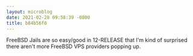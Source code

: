 ```yaml
---
layout: microblog
date: 2021-02-28 09:58:39 -0800
title: b84b56f0
---
```

FreeBSD Jails are so easy/good in 12-RELEASE that I'm kind of surprised there aren't more FreeBSD VPS providers popping up.
